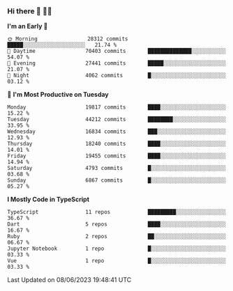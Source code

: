 ### Hi there 👋 🧑‍💻



<!--START_SECTION:waka-->
**I'm an Early 🐤** 

```text
🌞 Morning                28312 commits       █████░░░░░░░░░░░░░░░░░░░░   21.74 % 
🌆 Daytime                70403 commits       ██████████████░░░░░░░░░░░   54.07 % 
🌃 Evening                27441 commits       █████░░░░░░░░░░░░░░░░░░░░   21.07 % 
🌙 Night                  4062 commits        █░░░░░░░░░░░░░░░░░░░░░░░░   03.12 % 
```
📅 **I'm Most Productive on Tuesday** 

```text
Monday                   19817 commits       ████░░░░░░░░░░░░░░░░░░░░░   15.22 % 
Tuesday                  44212 commits       ████████░░░░░░░░░░░░░░░░░   33.95 % 
Wednesday                16834 commits       ███░░░░░░░░░░░░░░░░░░░░░░   12.93 % 
Thursday                 18240 commits       ████░░░░░░░░░░░░░░░░░░░░░   14.01 % 
Friday                   19455 commits       ████░░░░░░░░░░░░░░░░░░░░░   14.94 % 
Saturday                 4793 commits        █░░░░░░░░░░░░░░░░░░░░░░░░   03.68 % 
Sunday                   6867 commits        █░░░░░░░░░░░░░░░░░░░░░░░░   05.27 % 
```


**I Mostly Code in TypeScript** 

```text
TypeScript               11 repos            █████████░░░░░░░░░░░░░░░░   36.67 % 
Dart                     5 repos             ████░░░░░░░░░░░░░░░░░░░░░   16.67 % 
Ruby                     2 repos             ██░░░░░░░░░░░░░░░░░░░░░░░   06.67 % 
Jupyter Notebook         1 repo              █░░░░░░░░░░░░░░░░░░░░░░░░   03.33 % 
Vue                      1 repo              █░░░░░░░░░░░░░░░░░░░░░░░░   03.33 % 
```




 Last Updated on 08/06/2023 19:48:41 UTC
<!--END_SECTION:waka-->


